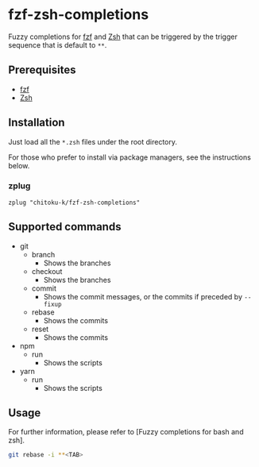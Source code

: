 fzf-zsh-completions
===============

Fuzzy completions for [fzf][] and [Zsh][] that can be triggered by the trigger
sequence that is default to `**`.

## Prerequisites

- [fzf][]
- [Zsh][]

## Installation

Just load all the `*.zsh` files under the root directory.

For those who prefer to install via package managers, see the instructions
below.

### zplug

```
zplug "chitoku-k/fzf-zsh-completions"
```

## Supported commands

- git
  - branch
    - Shows the branches
  - checkout
    - Shows the branches
  - commit
    - Shows the commit messages, or the commits if preceded by `--fixup`
  - rebase
    - Shows the commits
  - reset
    - Shows the commits
- npm
  - run
    - Shows the scripts
- yarn
  - run
    - Shows the scripts

## Usage

For further information, please refer to [Fuzzy completions for bash and zsh].

```zsh
git rebase -i **<TAB>
```

[fzf]:             https://github.com/junegunn/fzf
[fzf-completions]: https://github.com/junegunn/fzf/blob/master/README.md#fuzzy-completion-for-bash-and-zsh
[Zsh]:             https://www.zsh.org/
